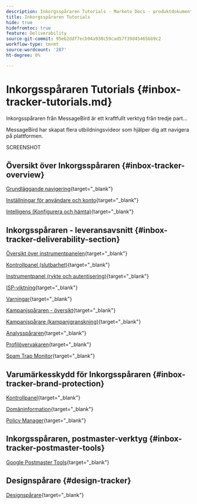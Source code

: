 ```yaml
---
description: Inkorgsspåraren Tutorials - Marketo Docs - produktdokumentation
title: Inkorgsspåraren Tutorials
hide: true
hidefromtoc: true
feature: Deliverability
source-git-commit: 95eb2ddf7ecb94a930c59cad57f39d45465bb9c2
workflow-type: tm+mt
source-wordcount: '287'
ht-degree: 0%

---
```


# Inkorgsspåraren Tutorials {#inbox-tracker-tutorials.md}

Inkorgsspåraren från MessageBird är ett kraftfullt verktyg från tredje part...

MessageBird har skapat flera utbildningsvideor som hjälper dig att navigera på plattformen.

SCREENSHOT

## Översikt över Inkorgsspåraren {#inbox-tracker-overview}

[Grundläggande navigering](https://veed.io/view/263a0e5e-3b0c-40a4-98a7-945fe28173a1){target="_blank"}

[Inställningar för användare och konto](https://veed.io/view/dae8007a-89b4-4a2a-b666-0e9b12706866){target="_blank"}

[Intelligens (Konfigurera och hämta)](https://veed.io/view/8b9e398e-21c9-49dc-a133-e1d8eb8ba03d){target="_blank"}

## Inkorgsspåraren - leveransavsnitt {#inbox-tracker-deliverability-section}

[Översikt över instrumentpanelen](https://veed.io/view/2d1084f3-b4b4-440b-9977-a3cc3b885bb9){target="_blank"}

[Kontrollpanel (slutbarhet)](https://veed.io/view/f5dc2e22-3ed1-4024-b6c5-bf346adcc07d){target="_blank"}

[Instrumentpanel (rykte och autentisering)](https://veed.io/view/ec237f9d-7923-4ddc-8a58-15d58774d382){target="_blank"}

[ISP-viktning](https://veed.io/view/bec80e1d-66f2-462c-8470-60610c8a07f7){target="_blank"}

[Varningar](https://veed.io/view/1d968a33-e565-4cd2-b25f-53cca61b4823){target="_blank"}

[Kampanjspåraren - översikt](https://veed.io/view/8c92bdc5-4131-498c-a450-a518f2e91b17){target="_blank"}

[Kampanjspårare (kampanjgranskning)](https://veed.io/view/9c8e18a4-5d9e-495c-ad92-83309f40314a){target="_blank"}

[Analysspåraren](https://veed.io/view/b458f788-07e1-4553-b743-2d469a356ba2){target="_blank"}

[Profilövervakaren](https://veed.io/view/6ca38d3f-df46-4707-a6cb-dde0fbad470b){target="_blank"}

[Spam Trap Monitor](https://veed.io/view/ce488da2-1688-4584-9c26-27baa9c8ed19){target="_blank"}

## Varumärkesskydd för Inkorgsspåraren {#inbox-tracker-brand-protection}

[Kontrollpanel](https://veed.io/view/287b425f-2ec8-470b-b993-a654b92b759d){target="_blank"}

[Domäninformation](https://veed.io/view/cb8a4f53-8008-483b-841a-b0878b8bf17b){target="_blank"}

[Policy Manager](https://veed.io/view/1036967c-0f77-4fd6-8c40-71553bceef3d){target="_blank"}

## Inkorgsspåraren, postmaster-verktyg {#inbox-tracker-postmaster-tools}

[Google Postmaster Tools](https://veed.io/view/7c89c0d8-ead2-46ad-9709-7509d043442a){target="_blank"}

## Designspårare {#design-tracker}

[Designspårare](https://veed.io/view/3efe7959-d835-4a00-948c-93e4a0394871){target="_blank"}
